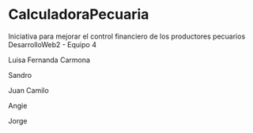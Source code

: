 # CalculadoraPecuaria
Iniciativa para mejorar el control financiero de los productores pecuarios
DesarrolloWeb2 - Equipo 4

Luisa Fernanda Carmona

Sandro

Juan Camilo

Angie

Jorge
